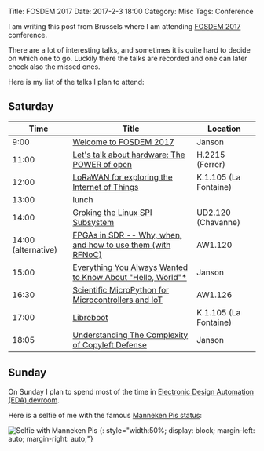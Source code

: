 Title: FOSDEM 2017
Date: 2017-2-3 18:00
Category: Misc
Tags: Conference

I am writing this post from Brussels where I am attending [FOSDEM 2017](https://fosdem.org/2017/)
conference.

There are a lot of interesting talks, and sometimes it is quite hard to decide
on which one to go. Luckily there the talks are recorded and one can later
check also the missed ones.

Here is my list of the talks I plan to attend:


## Saturday


| Time  | Title                     | Location |
|-------|---------------------------|----------|
| 9:00  | [Welcome to FOSDEM 2017](https://fosdem.org/2017/schedule/event/keynotes_welcome/)    |  Janson  |
| 11:00 | [Let's talk about hardware: The POWER of open](https://fosdem.org/2017/schedule/event/open_power/) | H.2215 (Ferrer) |
| 12:00 | [LoRaWAN for exploring the Internet of Things](https://fosdem.org/2017/schedule/event/lorawan/) | K.1.105 (La Fontaine) |
| 13:00 | lunch | |
| 14:00 | [Groking the Linux SPI Subsystem](https://fosdem.org/2017/schedule/event/kernel_spi_subsystem/) | UD2.120 (Chavanne) |
| 14:00 (alternative) | [FPGAs in SDR -- Why, when, and how to use them (with RFNoC)](https://fosdem.org/2017/schedule/event/sdr_fpga/) |  AW1.120 |
| 15:00 | [Everything You Always Wanted to Know About "Hello, World"*](https://fosdem.org/2017/schedule/event/hello_world/) | Janson |
| 16:30 | [Scientific MicroPython for Microcontrollers and IoT](https://fosdem.org/2017/schedule/event/iot_micropython/) | AW1.126 |
| 17:00 | [Libreboot](https://fosdem.org/2017/schedule/event/libreboot/) | K.1.105 (La Fontaine) |
| 18:05 | [Understanding The Complexity of Copyleft Defense](https://fosdem.org/2017/schedule/event/copyleft_defense/) | Janson |




## Sunday

On Sunday I plan to spend most of the time in [Electronic Design Automation (EDA) devroom](https://fosdem.org/2017/schedule/track/electronic_design_automation_eda/).



Here is a selfie of me with the famous [Manneken Pis status](https://en.wikipedia.org/wiki/Manneken_Pis):



![Selfie with Manneken Pis]({static}/images/fosdem_2017/IMG_4898.JPG)
{: style="width:50%; display: block; margin-left: auto; margin-right: auto;"}
